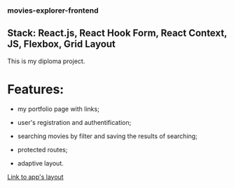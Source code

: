 ### movies-explorer-frontend

## Stack: React.js, React Hook Form, React Context, JS, Flexbox, Grid Layout

This is my diploma project.

# Features:

- my portfolio page with links;

- user's registration and authentification;

- searching movies by filter and saving the results of searching;

- protected routes;

- adaptive layout.

[Link to app's layout](https://disk.yandex.ru/d/Nkhbi_rC_nYAYA)
